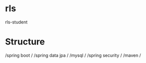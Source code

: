 # rls
rls-student
   # Structure
   /spring boot         / 
   /spring data jpa    /
   /mysql             /
   /spring security  /
   /maven           /
